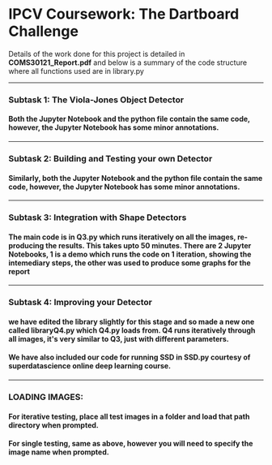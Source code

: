 # IPCV Coursework: The Dartboard Challenge
Details of the work done for this project is detailed in **COMS30121_Report.pdf** and below is a summary of the code structure where all functions used are in library.py

-----------------------------------------------------------------------
### Subtask 1: The Viola-Jones Object Detector
#### Both the Jupyter Notebook and the python file contain the same code, however, the Jupyter Notebook has some minor annotations.
-----------------------------------------------------------------------
### Subtask 2: Building and Testing your own Detector
#### Similarly, both the Jupyter Notebook and the python file contain the same code, however, the Jupyter Notebook has some minor annotations.
-----------------------------------------------------------------------
### Subtask 3: Integration with Shape Detectors
#### The main code is in Q3.py which runs iteratively on all the images, re-producing the results. This takes upto 50 minutes. There are 2 Jupyter Notebooks, 1 is a demo which runs the code on 1 iteration, showing the intemediary steps, the other was used to produce some graphs for the report
------------------------------------------------------------------------
### Subtask 4: Improving your Detector
#### we have edited the library slightly for this stage and so made a new one called libraryQ4.py which Q4.py loads from. Q4 runs iteratively through all images, it's very similar to Q3, just with different parameters.
#### We have also included our code for running SSD in SSD.py courtesy of superdatascience online deep learning course.
------------------------------------------------------------------------
### LOADING IMAGES:
#### For iterative testing, place all test images in a folder and load that path directory when prompted. 
#### For single testing, same as above, however you will need to specify the image name when prompted.
